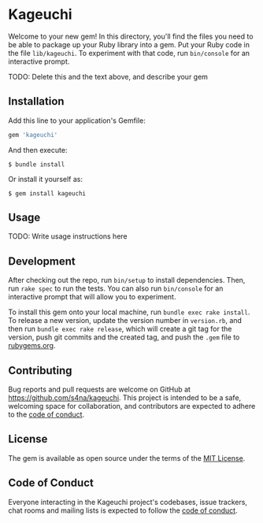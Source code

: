# Kageuchi

Welcome to your new gem! In this directory, you'll find the files you need to be able to package up your Ruby library into a gem. Put your Ruby code in the file `lib/kageuchi`. To experiment with that code, run `bin/console` for an interactive prompt.

TODO: Delete this and the text above, and describe your gem

## Installation

Add this line to your application's Gemfile:

```ruby
gem 'kageuchi'
```

And then execute:

    $ bundle install

Or install it yourself as:

    $ gem install kageuchi

## Usage

TODO: Write usage instructions here

## Development

After checking out the repo, run `bin/setup` to install dependencies. Then, run `rake spec` to run the tests. You can also run `bin/console` for an interactive prompt that will allow you to experiment.

To install this gem onto your local machine, run `bundle exec rake install`. To release a new version, update the version number in `version.rb`, and then run `bundle exec rake release`, which will create a git tag for the version, push git commits and the created tag, and push the `.gem` file to [rubygems.org](https://rubygems.org).

## Contributing

Bug reports and pull requests are welcome on GitHub at https://github.com/s4na/kageuchi. This project is intended to be a safe, welcoming space for collaboration, and contributors are expected to adhere to the [code of conduct](https://github.com/s4na/kageuchi/blob/master/CODE_OF_CONDUCT.md).

## License

The gem is available as open source under the terms of the [MIT License](https://opensource.org/licenses/MIT).

## Code of Conduct

Everyone interacting in the Kageuchi project's codebases, issue trackers, chat rooms and mailing lists is expected to follow the [code of conduct](https://github.com/s4na/kageuchi/blob/master/CODE_OF_CONDUCT.md).
